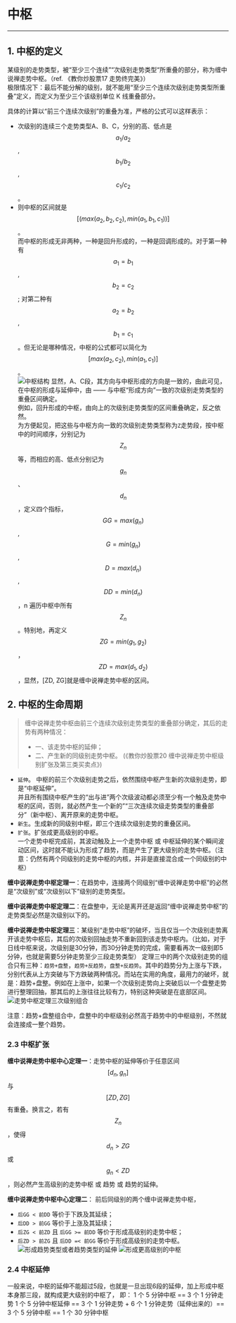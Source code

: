 # 中枢

---

## 1. 中枢的定义 
某级别的走势类型，被“至少三个连续”“次级别走势类型“所重叠的部分，称为缠中说禅走势中枢。（ref. 《教你炒股票17 走势终完美》）  
极限情况下：最后不能分解的级别，就不能用“至少三个连续次级别走势类型所重叠”定义，而定义为至少三个该级别单位 K 线重叠部分。

具体的计算以“前三个连续次级别”的重叠为准，严格的公式可以这样表示：  
- 次级别的连续三个走势类型A、B、C，分别的高、低点是 $$a_1/a_2$$,$$b_1/b_2$$,$$c_1/c_2$$。  
- 则中枢的区间就是 $$[(max(a_2,b_2,c_2), min(a_1,b_1,c_1))]$$。  
  而中枢的形成无非两种，一种是回升形成的，一种是回调形成的。对于第一种有$$a_1=b_1$$, $$b_2=c_2$$; 对第二种有$$a_2=b_2$$, $$b_1=c_1$$。但无论是哪种情况，中枢的公式都可以简化为 $$[max(a_2,c_2), min(a_1,c_1)]$$。  
  ![中枢结构](./images/中枢结构.png)
  显然，A、C段，其方向与中枢形成的方向是一致的，由此可见，在中枢的形成与延伸中，由 —— 与中枢“形成方向”一致的次级别走势类型的重叠区间确定。  
  例如，回升形成的中枢，由向上的次级别走势类型的区间重叠确定，反之依然。  
  为方便起见，把这些与中枢方向一致的次级别走势类型称为`Z`走势段，按中枢中的时间顺序，分别记为$$Z_n$$等，而相应的高、低点分别记为$$g_n$$、$$d_n$$，定义四个指标，$$GG=max(g_n)$$, $$G=min(g_n)$$, $$D=max(d_n)$$, $$DD=min(d_n)$$，n 遍历中枢中所有$$Z_n$$。特别地，再定义$$ZG=min(g_1, g_2)$$，$$ZD=max(d_1,d_2)$$，显然，[ZD, ZG]就是缠中说禅走势中枢的区间。
  

## 2. 中枢的生命周期
> 缠中说禅走势中枢由前三个连续次级别走势类型的重叠部分确定，其后的走势有两种情况：
> - 一、该走势中枢的延伸；
> - 二、产生新的同级别走势中枢。
> (《教你炒股票20 缠中说禅走势中枢级别扩张及第三类买卖点》)

- `延伸`。
  中枢的前三个次级别走势之后，依然围绕中枢产生新的次级别走势，即是“中枢延伸”。  
  并且所有围绕中枢产生的“出与进”两个次级波动都必须至少有一个触及走势中枢的区间，否则，就必然产生一个新的”“三次连续次级走势类型的重叠部分”（新中枢）、离开原来的走势中枢。  
- `新生`。生成新的同级别中枢，即三个连续次级别走势的重叠区间。  
- `扩张`。扩张成更高级别的中枢。  
  一个走势中枢完成前，其波动触及上一个走势中枢 或 中枢延伸的某个瞬间波动区间，这时就不能认为形成了趋势，而是产生了更大级别的走势中枢。（注意：仍然有两个同级别的走势中枢的内核，并非是直接混合成一个同级别的中枢）


**缠中说禅走势中枢定理一**：在趋势中，连接两个同级别“缠中说禅走势中枢”的必然是“次级别”或“次级别以下”级别的走势类型。

**缠中说禅走势中枢定理二**：在盘整中，无论是离开还是返回“缠中说禅走势中枢”的走势类型必然是次级别以下的。

**缠中说禅走势中枢定理三**：某级别“走势中枢”的破坏，当且仅当一个次级别走势离开该走势中枢后，其后的次级别回抽走势不重新回到该走势中枢内。（比如，对于日线中枢来说，次级别是30分钟，而30分钟走势的完成，需要看再次一级别即5分钟，也就是需要5分钟走势至少三段走势类型）
定理三中的两个次级别走势的组合只有三种：`趋势+盘整`，`趋势+反趋势`，`盘整+反趋势`。其中的趋势分为上涨与下跌，分别代表从上方突破与下方跌破两种情况。而站在实用的角度，最用力的破坏，就是：趋势+盘整。例如在上涨中，如果一个次级别走势向上突破后以一个盘整走势进行整理回抽，那其后的上涨往往比较有力，特别这种突破是在底部区间。  
![走势中枢定理三次级别组合](./images/走势中枢定理三次级别走势组合.png)

注意：趋势+盘整组合中，盘整中的中枢级别必然高于趋势中的中枢级别，不然就会连接成一整个趋势。  

### 2.3 中枢扩张
**缠中说禅走势中枢中心定理一**：走势中枢的延伸等价于任意区间 $$[d_n, g_n]$$ 与 $$[ZD, ZG]$$ 有重叠。换言之，若有 $$Z_n$$，使得 $$d_n > ZG$$ 或 $$g_n < ZD$$，则必然产生高级别的走势中枢 或 趋势 或 趋势的延伸。

**缠中说禅走势中枢中心定理二**：
前后同级别的两个缠中说禅走势中枢，
- `后GG < 前DD` 等价于下跌及其延续；
- `后DD > 前GG` 等价于上涨及其延续；
- `后ZG < 前ZD` 且 `后GG >= 前DD` 等价于形成高级别的走势中枢；
- `后ZD > 前ZG` 且 `后DD =< 前GG` 等价于形成高级别的走势中枢。
![形成趋势类型或者趋势类型的延伸](./images/趋势中枢公式.png)
![形成更高级别的中枢](./images/中枢扩张公式.png)

### 2.4 中枢延伸 
一般来说，中枢的延伸不能超过5段，也就是一旦出现6段的延伸，加上形成中枢本身那三段，就构成更大级别的中枢了，
即：
1 个 5 分钟中枢 == 3 个 1 分钟走势 
1 个 5 分钟中枢延伸 == 3 个 1 分钟走势 + 6 个 1 分钟走势（延伸出来的）== 3 个 5 分钟中枢 == 1 个 30 分钟中枢  
